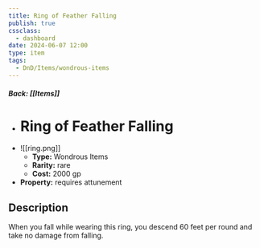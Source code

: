 ```yaml
---
title: Ring of Feather Falling
publish: true
cssclass:
  - dashboard
date: 2024-06-07 12:00
type: item
tags:
  - DnD/Items/wondrous-items
---
```


##### Back: [[Items]]

- # Ring of Feather Falling
- ![[ring.png]]
    - **Type:** Wondrous Items
    - **Rarity:** rare
    - **Cost:** 2000 gp
- **Property:** requires attunement



## Description 

When you fall while wearing this ring, you descend 60 feet per round and take no damage from falling.

